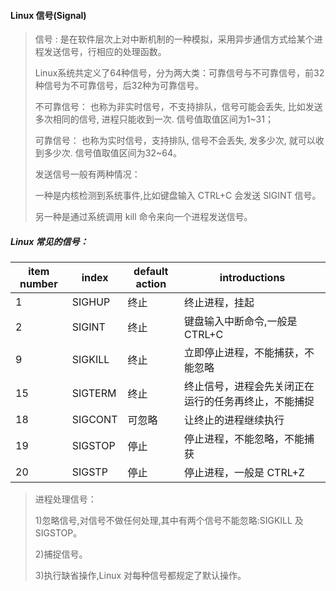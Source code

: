 #### Linux 信号(Signal)

> 信号 : 是在软件层次上对中断机制的一种模拟，采用异步通信方式给某个进程发送信号，行相应的处理函数。
> 
> Linux系统共定义了64种信号，分为两大类：可靠信号与不可靠信号，前32种信号为不可靠信号，后32种为可靠信号。
> 
> 不可靠信号： 也称为非实时信号，不支持排队，信号可能会丢失, 比如发送多次相同的信号, 进程只能收到一次. 信号值取值区间为1~31；
> 
> 可靠信号： 也称为实时信号，支持排队, 信号不会丢失, 发多少次, 就可以收到多少次. 信号值取值区间为32~64。
> 
> 发送信号一般有两种情况：
> 
> 一种是内核检测到系统事件,比如键盘输入 CTRL+C 会发送 SIGINT 信号。
> 
> 另一种是通过系统调用 kill 命令来向一个进程发送信号。

##### Linux 常见的信号：

| item number | index   | default action | introductions              |
| ----------- | ------- | -------------- | -------------------------- |
| 1           | SIGHUP  | 终止             | 终止进程，挂起                    |
| 2           | SIGINT  | 终止             | 键盘输入中断命令,一般是 CTRL+C        |
| 9           | SIGKILL | 终止             | 立即停止进程，不能捕获，不能忽略           |
| 15          | SIGTERM | 终止             | 终止信号，进程会先关闭正在运行的任务再终止，不能捕捉 |
| 18          | SIGCONT | 可忽略            | 让终止的进程继续执行                 |
| 19          | SIGSTOP | 停止             | 停止进程，不能忽略，不能捕获             |
| 20          | SIGSTP  | 停止             | 停止进程，一般是 CTRL+Z            |

> 进程处理信号：
> 
> 1)忽略信号,对信号不做任何处理,其中有两个信号不能忽略:SIGKILL 及 SIGSTOP。
> 
> 2)捕捉信号。
> 
> 3)执行缺省操作,Linux 对每种信号都规定了默认操作。
